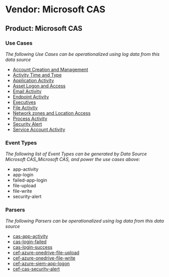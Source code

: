 Vendor: Microsoft CAS
=====================
Product: Microsoft CAS
----------------------

### Use Cases

_The following Use Cases can be operationalized using log data from this data source_

* [Account Creation and Management](usecase_account_creation_and_management.md)
* [Activity Time  and Type](usecase_activity_time__and_type.md)
* [Application Activity](usecase_application_activity.md)
* [Asset Logon and Access](usecase_asset_logon_and_access.md)
* [Email Activity](usecase_email_activity.md)
* [Endpoint Activity](usecase_endpoint_activity.md)
* [Executives](usecase_executives.md)
* [File Activity](usecase_file_activity.md)
* [Network zones and Location Access](usecase_network_zones_and_location_access.md)
* [Process Activity](usecase_process_activity.md)
* [Security Alert](usecase_security_alert.md)
* [Service Account Activity](usecase_service_account_activity.md)


### Event Types

_The following list of Event Types can be generated by Data Source Microsoft CAS_Microsoft CAS, and power the use cases above:_

- app-activity
- app-login
- failed-app-login
- file-upload
- file-write
- security-alert


### Parsers

_The following Parsers can be operationalized using log data from this data source_

* [cas-app-activity](parserContent_cas-app-activity.md)
* [cas-login-failed](parserContent_cas-login-failed.md)
* [cas-login-success](parserContent_cas-login-success.md)
* [cef-azure-onedrive-file-upload](parserContent_cef-azure-onedrive-file-upload.md)
* [cef-azure-onedrive-file-write](parserContent_cef-azure-onedrive-file-write.md)
* [cef-azure-siem-app-logon](parserContent_cef-azure-siem-app-logon.md)
* [cef-cas-security-alert](parserContent_cef-cas-security-alert.md)
